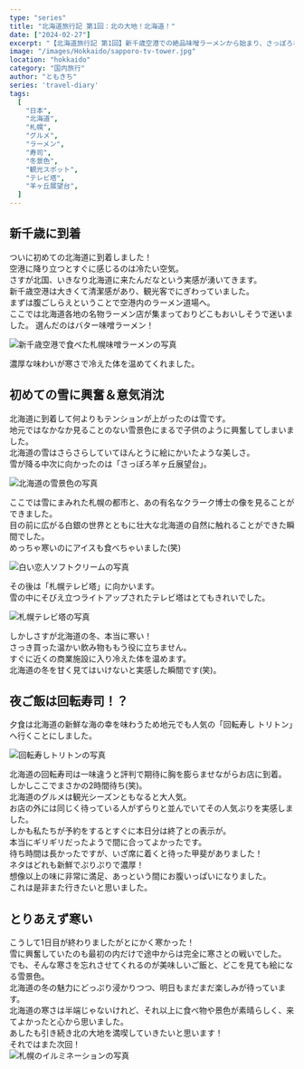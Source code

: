 ```yaml
---
type: "series"
title: "北海道旅行記 第1回：北の大地！北海道！"
date: ["2024-02-27"]
excerpt: "【北海道旅行記 第1回】新千歳空港での絶品味噌ラーメンから始まり、さっぽろ羊ヶ丘展望台での雪景色、札幌テレビ塔のライトアップ、そして行列必至の人気回転寿司店まで。冬の札幌を満喫した旅行初日の記録。厳しい寒さと格闘しながら、北海道ならではのグルメと絶景を堪能した一日をご紹介します。"
image: "/images/Hokkaido/sapporo-tv-tower.jpg"
location: "hokkaido"
category: "国内旅行"
author: "ともきち"
series: 'travel-diary'
tags:
  [
    "日本",
    "北海道",
    "札幌",
    "グルメ",
    "ラーメン",
    "寿司",
    "冬景色",
    "観光スポット",
    "テレビ塔",
    "羊ヶ丘展望台",
  ]
---
```


## 新千歳に到着

ついに初めての北海道に到着しました！  
空港に降り立つとすぐに感じるのは冷たい空気。  
さすが北国、いきなり北海道に来たんだなという実感が湧いてきます。  
新千歳空港は大きくて清潔感があり、観光客でにぎわっていました。  
まずは腹ごしらえということで空港内のラーメン道場へ。  
ここでは北海道各地の名物ラーメン店が集まっておりどこもおいしそうで迷いました。
選んだのはバター味噌ラーメン！

![新千歳空港で食べた札幌味噌ラーメンの写真](/images/Hokkaido/sapporo-ramen.jpg)

濃厚な味わいが寒さで冷えた体を温めてくれました。

## 初めての雪に興奮＆意気消沈

北海道に到着して何よりもテンションが上がったのは雪です。  
地元ではなかなか見ることのない雪景色にまるで子供のように興奮してしまいました。  
北海道の雪はさらさらしていてほんとうに絵にかいたような美しさ。  
雪が降る中次に向かったのは「さっぽろ羊ヶ丘展望台」。

![北海道の雪景色の写真](/images/Hokkaido/sapporo-snow.jpg)

ここでは雪にまみれた札幌の都市と、あの有名なクラーク博士の像を見ることができました。  
目の前に広がる白銀の世界とともに壮大な北海道の自然に触れることができた瞬間でした。  
めっちゃ寒いのにアイスも食べちゃいました(笑)

![白い恋人ソフトクリームの写真](/images/Hokkaido/shiroikoibito-softcream.jpg)

その後は「札幌テレビ塔」に向かいます。  
雪の中にそびえ立つライトアップされたテレビ塔はとてもきれいでした。

![札幌テレビ塔の写真](/images/Hokkaido/sapporo-tv-tower.jpg)

しかしさすが北海道の冬、本当に寒い！  
さっき買った温かい飲み物ももう役に立ちません。  
すぐに近くの商業施設に入り冷えた体を温めます。  
北海道の冬を甘く見てはいけないと実感した瞬間です(笑)。

## 夜ご飯は回転寿司！？

夕食は北海道の新鮮な海の幸を味わうため地元でも人気の「回転寿し トリトン」へ行くことにしました。

![回転寿しトリトンの写真](/images/Hokkaido/toriton.jpg)

北海道の回転寿司は一味違うと評判で期待に胸を膨らませながらお店に到着。  
しかしここでまさかの2時間待ち(笑)。  
北海道のグルメは観光シーズンともなると大人気。  
お店の外には同じく待っている人がずらりと並んでいてその人気ぶりを実感しました。  
しかも私たちが予約をするとすぐに本日分は終了との表示が。  
本当にギリギリだったようで間に合ってよかったです。  
待ち時間は長かったですが、いざ席に着くと待った甲斐がありました！  
ネタはどれも新鮮でぷりぷりで濃厚！  
想像以上の味に非常に満足、あっという間にお腹いっぱいになりました。  
これは是非また行きたいと思いました。

## とりあえず寒い

こうして1日目が終わりましたがとにかく寒かった！  
雪に興奮していたのも最初の内だけで途中からは完全に寒さとの戦いでした。  
でも、そんな寒さを忘れさせてくれるのが美味しいご飯と、どこを見ても絵になる雪景色。  
北海道の冬の魅力にどっぷり浸かりつつ、明日もまだまだ楽しみが待っています。  
北海道の寒さは半端じゃないけれど、それ以上に食べ物や景色が素晴らしく、来てよかったと心から思いました。  
あしたも引き続き北の大地を満喫していきたいと思います！  
それではまた次回！  
![札幌のイルミネーションの写真](/images/Hokkaido/sapporo-illumination.jpg)
